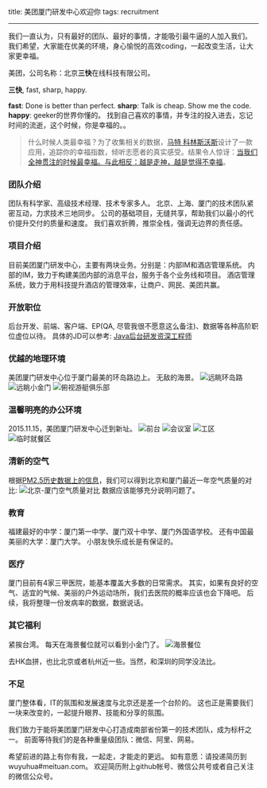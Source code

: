 title: 美团厦门研发中心欢迎你
tags: recruitment

---

我们一直认为，只有最好的团队、最好的事情，才能吸引最牛逼的人加入我们。
我们希望，大家能在优美的环境，身心愉悦的高效coding，一起改变生活，让大家更幸福。

美团，公司名称：北京**三快**在线科技有限公司。

**三快**, fast, sharp, happy.

**fast**: Done is better than perfect.
**sharp**: Talk is cheap. Show me the code.
**happy**: geeker的世界你懂的。
找到自己喜欢的事情，并专注的投入进去，忘记时间的流逝，这个时候，你是幸福的。。
> 什么时候人类最幸福？为了收集相关的数据，[马特 科林斯沃斯][1]设计了一款应用，追踪你的幸福指数，倾听志愿者的真实感受。结果令人惊讶：[当我们全神贯注的时候最幸福。与此相反：越是走神，越是觉得不幸福][2]。

### 团队介绍
团队有科学家、高级技术经理、技术专家多人。
北京、上海、厦门的技术团队紧密互动，力求技术三地同步。
公司的基础项目，无缝共享，帮助我们以最小的代价提升交付的质量和速度。
我们喜欢折腾，推崇全栈，强调无边界的责任感。

### 项目介绍
目前美团厦门研发中心，主要有两块业务。分别是：内部IM和酒店管理系统。
内部的IM，致力于构建美团内部的消息平台，服务于各个业务线和项目。
酒店管理系统，致力于用科技提升酒店的管理效率，让商户、网民、美团共赢。

### 开放职位
后台开发、前端、客户端、EP(QA, 尽管我很不愿意这么备注)、数据等各种高阶职位虚位以待。
具体的JD可以参考:
[Java后台研发资深工程师][3]

### 优越的地理环境
美团厦门研发中心位于厦门最美的环岛路边上。
无敌的海景。
![远眺环岛路](http://7xo1mp.com1.z0.glb.clouddn.com/building-1.jpeg)
![远眺小金门](http://7xo1mp.com1.z0.glb.clouddn.com/building-2.jpeg)
![俯视游艇俱乐部](http://7xo1mp.com1.z0.glb.clouddn.com/building-4.jpeg)

### 温馨明亮的办公环境
2015.11.15，美团厦门研发中心迁到新址。
![前台](http://7xo1mp.com1.z0.glb.clouddn.com/office-1.jpeg)
![会议室](http://7xo1mp.com1.z0.glb.clouddn.com/office-3.jpeg)
![工区](http://7xo1mp.com1.z0.glb.clouddn.com/office-4.jpeg)
![临时就餐区](http://7xo1mp.com1.z0.glb.clouddn.com/office-5.jpeg)

### 清新的空气
根据[PM2.5历史数据上的信息][1]，我们可以得到北京和厦门最近一年空气质量的对比:
![北京-厦门空气质量对比](http://7xo1mp.com1.z0.glb.clouddn.com/bj-xm-air-compare.png)
数据应该能够充分说明问题了。

### 教育
福建最好的中学：厦门第一中学、厦门双十中学、厦门外国语学校。
还有中国最美丽的大学：厦门大学。
小朋友快乐成长是有保证的。

### 医疗
厦门目前有4家三甲医院，能基本覆盖大多数的日常需求。
其实，如果有良好的空气、适宜的气候、美丽的户外运动场所，我们去医院的概率应该也会下降吧。
后续，我将整理一份发病率的数据，数据说话。

### 其它福利
紧挨台湾。
每天在海景餐位就可以看到小金门了。
![海景餐位](http://7xo1mp.com1.z0.glb.clouddn.com/office-5.jpeg)

去HK血拼，也比北京或者杭州近一些。当然，和深圳的同学没法比。

### 不足
厦门整体看，IT的氛围和发展速度与北京还是差一个台阶的。
这也正是需要我们一块来改变的，一起提升眼界、技能和分享的氛围。

我们致力于能将美团厦门研发中心打造成南部省份第一的技术团队，成为标杆之一。
前面等待我们的是各种重量级团队：微信、阿里、网易。

希望前进的路上有你有我，一起走，才能走的更远。
如有意愿：请投递简历到 wuyuhua#meituan.com。
欢迎简历附上github帐号、微信公共号或者自己关注的微信公众号。

[1]: https://www.ted.com/speakers/matt_killingsworth
[2]: https://www.ted.com/talks/matt_killingsworth_want_to_be_happier_stay_in_the_moment
[3]: http://www.lagou.com/jobs/839885.html

